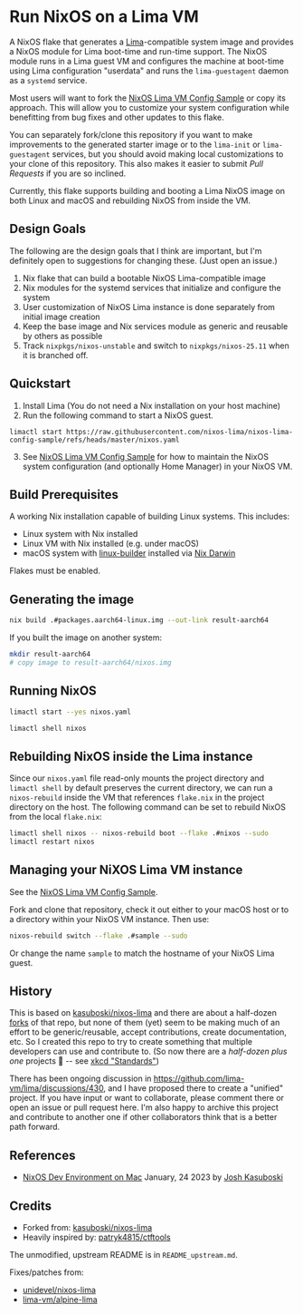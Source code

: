 # Run NixOS on a Lima VM

A NixOS flake that generates a [Lima](https://lima-vm.io)-compatible system image and provides a NixOS module for Lima boot-time and run-time support. The NixOS module runs in a Lima guest VM and configures the machine at boot-time using Lima configuration "userdata" and runs the `lima-guestagent` daemon as a `systemd` service. 
         
Most users will want to fork the [NixOS Lima VM Config Sample](https://github.com/nixos-lima/nixos-lima-config-sample) or copy its approach. This will allow you to customize your system configuration while benefitting from bug fixes and other updates to this flake.

You can separately fork/clone this repository if you want to make improvements to the generated starter image or to the `lima-init` or `lima-guestagent` services, but you should avoid making local customizations to your clone of this repository. This also makes it easier to submit _Pull Requests_ if you are so inclined. 

Currently, this flake supports building and booting a Lima NixOS image on both Linux and macOS and rebuilding NixOS from inside the VM.

## Design Goals

The following are the design goals that I think are important, but I'm definitely open to suggestions for changing these. (Just open an issue.)

1. Nix flake that can build a bootable NixOS Lima-compatible image
2. Nix modules for the systemd services that initialize and configure the system
3. User customization of NixOS Lima instance is done separately from initial image creation
4. Keep the base image and Nix services module as generic and reusable by others as possible
5. Track `nixpkgs/nixos-unstable` and switch to `nixpkgs/nixos-25.11` when it is branched off.

## Quickstart

1. Install Lima (You do not need a Nix installation on your host machine)
2. Run the following command to start a NixOS guest.

```shell
limactl start https://raw.githubusercontent.com/nixos-lima/nixos-lima-config-sample/refs/heads/master/nixos.yaml
```
    
3. See [NixOS Lima VM Config Sample](https://github.com/nixos-lima/nixos-lima-config-sample) for how to maintain the NixOS system configuration (and optionally Home Manager) in your NixOS VM.


## Build Prerequisites

A working Nix installation capable of building Linux systems. This includes:

* Linux system with Nix installed
* Linux VM with Nix installed (e.g. under macOS)
* macOS system with [linux-builder](https://nixos.org/manual/nixpkgs/unstable/#sec-darwin-builder) installed via [Nix Darwin](https://github.com/LnL7/nix-darwin)

Flakes must be enabled.


## Generating the image

```bash
nix build .#packages.aarch64-linux.img --out-link result-aarch64
```

If you built the image on another system:

```bash
mkdir result-aarch64
# copy image to result-aarch64/nixos.img
```

## Running NixOS

```bash
limactl start --yes nixos.yaml

limactl shell nixos
```

## Rebuilding NixOS inside the Lima instance

Since our `nixos.yaml` file read-only mounts the project directory and `limactl shell` by default preserves
the current directory, we can run a `nixos-rebuild` inside the VM that references `flake.nix` in the project
directory on the host. The following command can be set to rebuild NixOS from the local `flake.nix`:

```bash
limactl shell nixos -- nixos-rebuild boot --flake .#nixos --sudo
limactl restart nixos
```
  
## Managing your NiXOS Lima VM instance

See the [NixOS Lima VM Config Sample](https://github.com/nixos-lima/nixos-lima-config-sample).

Fork and clone that repository, check it out either to your macOS host or to a directory within your NixOS VM instance. Then use:

```bash
nixos-rebuild switch --flake .#sample --sudo
```

Or change the name `sample` to match the hostname of your NixOS Lima guest.

## History

This is based on [kasuboski/nixos-lima](https://github.com/kasuboski/nixos-lima) and there are about a half-dozen [forks](https://github.com/kasuboski/nixos-lima/forks) of that repo, but none of them (yet) seem to be making much of an effort to be generic/reusable, accept contributions, create documentation, etc. So I created this repo to try to create something that multiple developers can use and contribute to. (So now there are a _half-dozen plus one_ projects 🤣  -- see [xkcd "Standards"](https://xkcd.com/927/))

There has been ongoing discussion in https://github.com/lima-vm/lima/discussions/430, and I have proposed there to create a "unified" project. If you have input or want to collaborate, please comment there or open an issue or pull request here. I'm also happy to archive this project and contribute to another one if other collaborators think that is a better path forward.

## References

* [NixOS Dev Environment on Mac](https://www.joshkasuboski.com/posts/nix-dev-environment/) January, 24 2023 by [Josh Kasuboski](https://www.joshkasuboski.com)

## Credits

* Forked from: [kasuboski/nixos-lima](https://github.com/kasuboski/nixos-lima)
* Heavily inspired by: [patryk4815/ctftools](https://github.com/patryk4815/ctftools/tree/master/lima-vm)

The unmodified, upstream README is in `README_upstream.md`.

Fixes/patches from:

* [unidevel/nixos-lima](https://github.com/unidevel/nixos-lima)
* [lima-vm/alpine-lima](https://github.com/lima-vm/alpine-lima)
